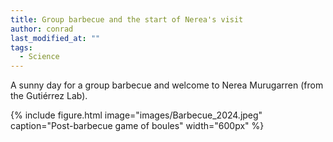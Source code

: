 ```yaml
---
title: Group barbecue and the start of Nerea's visit
author: conrad
last_modified_at: ""
tags:
  - Science
---
```

<!-- excerpt start -->
A sunny day for a group barbecue and welcome to Nerea Murugarren \(from the Gutiérrez Lab\).
<!-- excerpt end -->
{%
  include figure.html
  image="images/Barbecue_2024.jpeg"
  caption="Post-barbecue game of boules"
  width="600px"
%}
